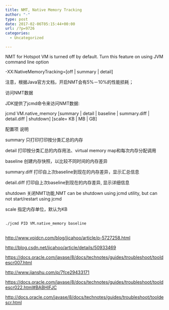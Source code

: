 ```yaml
---
title: NMT, Native Memory Tracking
author: "-"
type: post
date: 2017-02-06T05:15:44+00:00
url: /?p=9726
categories:
  - Uncategorized

---
```

NMT for Hotspot VM is turned off by default. Turn this feature on using JVM command line option
  
-XX:NativeMemoryTracking=[off | summary | detail]
  
注意，根据Java官方文档，开启NMT会有5%－10%的性能损耗；

访问NMT数据

JDK提供了jcmd命令来访问NMT数据:

jcmd <pid> VM.native_memory [summary | detail | baseline | summary.diff | detail.diff | shutdown] [scale= KB | MB | GB]
  
配置项 说明
  
summary 只打印打印按分类汇总的内存
  
detail 打印按分类汇总的内存用法、virtual memory map和每次内存分配调用
  
baseline 创建内存快照，以比较不同时间的内存差异
  
summary.diff 打印自上次baseline到现在的内存差异，显示汇总信息
  
detail.diff 打印自上次baseline到现在的内存差异, 显示详细信息
  
shutdown 关闭NMT功能,NMT can be shutdown using jcmd utility, but can not start/restart using jcmd
  
scale 指定内存单位，默认为KB

```bash
  
./jcmd PID VM.native_memory baseline
  
```

http://www.voidcn.com/blog/jicahoo/article/p-5727258.html
  
http://blog.csdn.net/jicahoo/article/details/50933469
  
https://docs.oracle.com/javase/8/docs/technotes/guides/troubleshoot/tooldescr007.html
  
http://www.jianshu.com/p/7fce29433171
  
https://docs.oracle.com/javase/8/docs/technotes/guides/troubleshoot/tooldescr022.html#BABHIFJC
  
http://docs.oracle.com/javase/8/docs/technotes/guides/troubleshoot/tooldescr.html